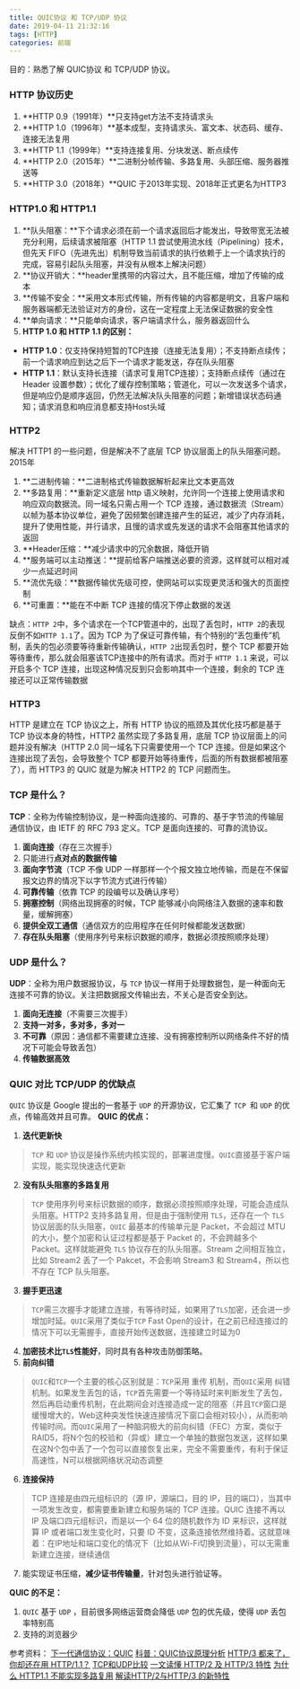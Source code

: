 ```yaml
---
title: QUIC协议 和 TCP/UDP 协议
date: 2019-04-11 21:32:16
tags: [HTTP]
categories: 前端
---
```


目的：熟悉了解 QUIC协议 和 TCP/UDP 协议。
<escape><!-- more --></escape>

### HTTP 协议历史
1. **HTTP 0.9（1991年）**只支持get方法不支持请求头
2. **HTTP 1.0（1996年）**基本成型，支持请求头、富文本、状态码、缓存、连接无法复用
3. **HTTP 1.1（1999年）**支持连接复用、分块发送、断点续传
4. **HTTP 2.0（2015年）**二进制分帧传输、多路复用、头部压缩、服务器推送等
5. **HTTP 3.0（2018年）**QUIC 于2013年实现、2018年正式更名为HTTP3

### HTTP1.0 和 HTTP1.1
1. **队头阻塞：**下个请求必须在前一个请求返回后才能发出，导致带宽无法被充分利用，后续请求被阻塞（HTTP 1.1 尝试使用流水线（Pipelining）技术，但先天 FIFO（先进先出）机制导致当前请求的执行依赖于上一个请求执行的完成，容易引起队头阻塞，并没有从根本上解决问题）
2. **协议开销大：**header里携带的内容过大，且不能压缩，增加了传输的成本
3. **传输不安全：**采用文本形式传输，所有传输的内容都是明文，且客户端和服务器端都无法验证对方的身份，这在一定程度上无法保证数据的安全性
4. **单向请求：**只能单向请求，客户端请求什么，服务器返回什么
5. **HTTP 1.0 和 HTTP 1.1 的区别：**
* **HTTP 1.0**：仅支持保持短暂的TCP连接（连接无法复用）；不支持断点续传；前一个请求响应到达之后下一个请求才能发送，存在队头阻塞
* **HTTP 1.1**：默认支持长连接（请求可复用TCP连接）；支持断点续传（通过在 Header 设置参数）；优化了缓存控制策略；管道化，可以一次发送多个请求，但是响应仍是顺序返回，仍然无法解决队头阻塞的问题；新增错误状态码通知；请求消息和响应消息都支持Host头域


### HTTP2
解决 HTTP1 的一些问题，但是解决不了底层 TCP 协议层面上的队头阻塞问题。2015年
1. **二进制传输：**二进制格式传输数据解析起来比文本更高效
2. **多路复用：**重新定义底层 http 语义映射，允许同一个连接上使用请求和响应双向数据流。同一域名只需占用一个 TCP 连接，通过数据流（Stream）以帧为基本协议单位，避免了因频繁创建连接产生的延迟，减少了内存消耗，提升了使用性能，并行请求，且慢的请求或先发送的请求不会阻塞其他请求的返回
3. **Header压缩：**减少请求中的冗余数据，降低开销
4. **服务端可以主动推送：**提前给客户端推送必要的资源，这样就可以相对减少一点延迟时间
5. **流优先级：**数据传输优先级可控，使网站可以实现更灵活和强大的页面控制
6. **可重置：**能在不中断 TCP 连接的情况下停止数据的发送

缺点：`HTTP 2`中，多个请求在一个TCP管道中的，出现了丢包时，`HTTP 2`的表现反倒不如`HTTP 1.1`了。因为 TCP 为了保证可靠传输，有个特别的“丢包重传”机制，丢失的包必须要等待重新传输确认，`HTTP 2`出现丢包时，整个 TCP 都要开始等待重传，那么就会阻塞该TCP连接中的所有请求。而对于 `HTTP 1.1` 来说，可以开启多个 TCP 连接，出现这种情况反到只会影响其中一个连接，剩余的 TCP 连接还可以正常传输数据

### HTTP3
HTTP 是建立在 TCP 协议之上，所有 HTTP 协议的瓶颈及其优化技巧都是基于 TCP 协议本身的特性，HTTP2 虽然实现了多路复用，底层 TCP 协议层面上的问题并没有解决（HTTP 2.0 同一域名下只需要使用一个 TCP 连接。但是如果这个连接出现了丢包，会导致整个 TCP 都要开始等待重传，后面的所有数据都被阻塞了），而 HTTP3 的 QUIC 就是为解决 HTTP2 的 TCP 问题而生。

### TCP 是什么？
**TCP**：全称为传输控制协议，是一种面向连接的、可靠的、基于字节流的传输层通信协议，由 IETF 的 RFC 793 定义。TCP 是面向连接的、可靠的流协议。
1. **面向连接**（存在三次握手）
2. 只能进行**点对点的数据传输**
3. **面向字节流**（TCP 不像 UDP 一样那样一个个报文独立地传输，而是在不保留报文边界的情况下以字节流方式进行传输）
4. **可靠传输**（依靠 TCP 的段编号以及确认序号）
5. **拥塞控制**（网络出现拥塞的时候，TCP 能够减小向网络注入数据的速率和数量，缓解拥塞）
6. **提供全双工通信**（通信双方的应用程序在任何时候都能发送数据）
7. **存在队头阻塞**（使用序列号来标识数据的顺序，数据必须按照顺序处理）

### UDP 是什么？
**UDP**：全称为用户数据报协议，与 `TCP` 协议一样用于处理数据包，是一种面向无连接不可靠的协议。关注把数据报文传输出去，不关心是否安全到达。
1. **面向无连接**（不需要三次握手）
2. **支持一对多，多对多，多对一**
3. **不可靠**（原因：通信都不需要建立连接、没有拥塞控制所以网络条件不好的情况下可能会导致丢包）
4. **传输数据高效**

### QUIC 对比 TCP/UDP 的优缺点
`QUIC` 协议是 Google 提出的一套基于 `UDP` 的开源协议，它汇集了 `TCP `和 `UDP` 的优点，传输高效并且可靠。
**QUIC 的优点：**
1. **迭代更新快**
>`TCP` 和 `UDP` 协议是操作系统内核实现的，部署进度慢。`QUIC`直接基于客户端实现，能实现快速迭代更新
2. **没有队头阻塞的多路复用**
>`TCP` 使用序列号来标识数据的顺序，数据必须按照顺序处理，可能会造成队头阻塞。HTTP2 支持多路复用，但是由于强制使用 `TLS`，还存在一个 `TLS` 协议层面的队头阻塞，`QUIC` 最基本的传输单元是 Packet，不会超过 MTU 的大小，整个加密和认证过程都是基于 Packet 的，不会跨越多个 Packet。这样就能避免 `TLS` 协议存在的队头阻塞。Stream 之间相互独立，比如 Stream2 丢了一个 Pakcet，不会影响 Stream3 和 Stream4，所以也不存在 TCP 队头阻塞。
3. **握手更迅速**
>`TCP`需三次握手才能建立连接，有等待时延，如果用了`TLS`加密，还会进一步增加时延。`QUIC`采用了类似于`TCP` Fast Open的设计，在之前已经连接过的情况下可以无需握手，直接开始传送数据，连接建立时延为0
4. **加密技术比`TLS`性能好**，同时具有各种攻击防御策略。
5. **前向纠错**
>`QUIC`和`TCP`一个主要的核心区别就是：`TCP`采用 重传 机制，而`QUIC`采用 纠错 机制。如果发生丢包的话，`TCP`首先需要一个等待延时来判断发生了丢包，然后再启动重传机制，在此期间会对连接造成一定的阻塞（并且`TCP`窗口是缓慢增大的，Web这种突发性快速连接情况下窗口会相对较小），从而影响传输时间。而`QUIC`采用了一种脑洞极大的前向纠错（FEC）方案，类似于RAID5，将N个包的校验和（异或）建立一个单独的数据包发送，这样如果在这N个包中丢了一个包可以直接恢复出来，完全不需要重传，有利于保证高速性，N可以根据网络状况动态调整
6. **连接保持**
>TCP 连接是由四元组标识的（源 IP，源端口，目的 IP，目的端口），当其中一项发生改变，都需要重新建立和服务端的 TCP 连接。QUIC 连接不再以 IP 及端口四元组标识，而是以一个 64 位的随机数作为 ID 来标识，这样就算 IP 或者端口发生变化时，只要 ID 不变，这条连接依然维持着。这就意味着：在IP地址和端口变化的情况下（比如从Wi-Fi切换到流量），可以无需重新建立连接，继续通信
7. 能实现证书压缩，**减少证书传输量**，针对包头进行验证等。

**QUIC 的不足：**
1. `QUIC` 基于 `UDP` ，目前很多网络运营商会降低 `UDP` 包的优先级，使得 `UDP` 丢包率特别高
2. 支持的浏览器少




参考资料：
[下一代通信协议：QUIC](https://juejin.im/post/5a67e8d5f265da3e303ca6fe)
[科普：QUIC协议原理分析](https://zhuanlan.zhihu.com/p/32553477)
[HTTP/3 都来了，你却还在用 HTTP/1.1？](https://mp.weixin.qq.com/s?__biz=MzI4NzEyMjUxMA==&mid=2649068604&idx=1&sn=9d34b782a5d7c147e108f1af1c0fbc23&chksm=f3c3411dc4b4c80b7e8a72013a7b884e21814f6bcbc6f0ea8752ff6c434b93005efc854520ef&xtrack=1&scene=0&subscene=131&clicktime=1552095539&ascene=7&devic)
[TCP和UDP比较](https://github.com/ljianshu/Blog/issues/61)
[一文读懂 HTTP/2 及 HTTP/3 特性](https://blog.fundebug.com/2019/03/07/understand-http2-and-http3/)
[为什么 HTTP1.1 不能实现多路复用](https://github.com/Advanced-Frontend/Daily-Interview-Question/issues/290)
[解读HTTP/2与HTTP/3 的新特性](https://mp.weixin.qq.com/s/sakIv-NidqkO1tviBHxtWQ)